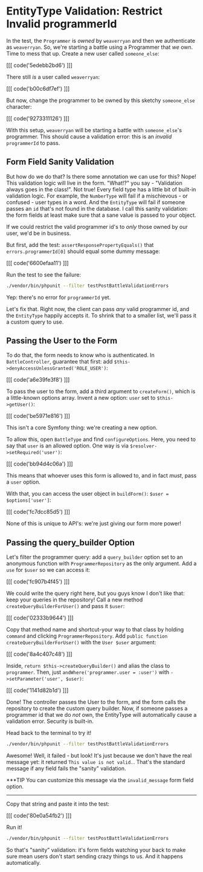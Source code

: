 # EntityType Validation: Restrict Invalid programmerId

In the test, the `Programmer` is *owned* by `weaverryan` and then we authenticate
as `weaverryan`. So, we're starting a battle using a Programmer that *we* own. Time
to mess that up. Create a new user called `someone_else`:

[[[ code('5edebb2bd6') ]]]

There still *is* a user called `weaverryan`:

[[[ code('b00c6df7ef') ]]]

But now, change the programmer to be owned by this sketchy `someone_else` character:

[[[ code('9273311126') ]]]

With this setup, `weaverryan` will be starting a battle with `someone_else`'s programmer.
This should cause a validation error: this is an *invalid* `programmerId` to pass.

## Form Field Sanity Validation

But how do we do that? Is there some annotation we can use for this? Nope! This
validation logic will live in the form. "What!?" you say - "Validation always
goes in the class!". Not true! Every field type has a little bit of built-in validation
logic. For example, the `NumberType` will fail if a mischievous - or confused - user
types in a word. And the `EntityType` will fail if someone passes an `id` that's not
found in the database. I call this sanity validation: the form fields at least make
sure that a sane value is passed to your object.

If we could restrict the valid programmer id's to *only* those owned by our user,
we'd be in business.

But first, add the test: `assertResponsePropertyEquals()` that `errors.programmerId[0]`
should equal some dummy message:

[[[ code('6600efaa11') ]]]

Run the test to see the failure:

```bash
./vendor/bin/phpunit --filter testPostBattleValidationErrors
```

Yep: there's no error for `programmerId` yet.

Let's fix that. Right now, the client can pass *any* valid programmer id, and the
`EntityType` happily accepts it. To shrink that to a smaller list, we'll pass it
a custom query to use.

## Passing the User to the Form

To do that, the form needs to know who is authenticated. In `BattleController`,
guarantee that first: add `$this->denyAccessUnlessGranted('ROLE_USER')`:

[[[ code('a6e39fe3f8') ]]]

To pass the user to the form, add a third argument to `createForm()`, which is a
little-known options array. Invent a new option: `user` set to `$this->getUser()`:

[[[ code('be5971e816') ]]]

This isn't a core Symfony thing: we're creating a new option.

To allow this, open `BattleType` and find `configureOptions`. Here, you need to say
that `user` is an allowed option. One way is via `$resolver->setRequired('user')`:

[[[ code('bb94d4c06a') ]]]

This means that whoever uses this form is allowed to, and in fact *must*, pass a
`user` option.

With that, you can access the user object in `buildForm()`: `$user = $options['user']`:

[[[ code('fc7dcc85d5') ]]]

None of this is unique to API's: we're just giving our form more power!

## Passing the query_builder Option

Let's filter the programmer query: add a `query_builder` option set to an anonymous
function with `ProgrammerRepository` as the only argument. Add a `use` for `$user`
so we can access it:

[[[ code('fc907b4f45') ]]]

We could write the query right here, but you guys know I don't like that: keep your
queries in the repository! Call a new method `createQueryBuilderForUser()`
and pass it `$user`:

[[[ code('02333b9644') ]]]

Copy that method name and shortcut-your way to that class by holding `command` and
clicking `ProgrammerRepository`. Add `public function createQueryBuilderForUser()`
with the `User $user` argument:

[[[ code('8a4c407c48') ]]]

Inside, `return $this->createQueryBuilder()` and alias the class to `programmer`.
Then, just `andWhere('programmer.user = :user')` with `->setParameter('user', $user)`:

[[[ code('1141d82b1d') ]]]

Done! The controller passes the User to the form, and the form calls the repository
to create the custom query builder. Now, if someone passes a programmer id that we
do *not* own, the EntityType will automatically cause a validation error. Security
is built-in.

Head back to the terminal to try it!

```bash
./vendor/bin/phpunit --filter testPostBattleValidationErrors
```

Awesome! Well, it failed - but look! It's just because we don't have the real message
yet: it returned `This value is not valid.`. That's the standard message if any field
fails the "sanity" validation.

***TIP
You can customize this message via the `invalid_message` form field option.
***

Copy that string and paste it into the test:

[[[ code('80e0a54fb2') ]]]

Run it!

```bash
./vendor/bin/phpunit --filter testPostBattleValidationErrors
```

So that's "sanity" validation: it's form fields watching your back to make sure
mean users don't start sending crazy things to us. And it happens automatically.
